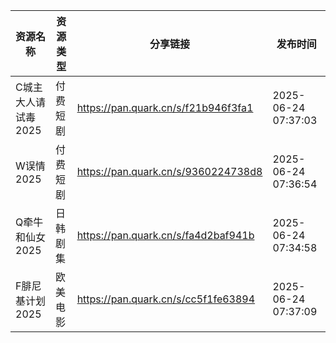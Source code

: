 | 资源名称         | 资源类型 | 分享链接                                | 发布时间                |
| ------------ | ---- | ----------------------------------- | ------------------- |
| C城主大人请试毒2025 | 付费短剧 | https://pan.quark.cn/s/f21b946f3fa1 | 2025-06-24 07:37:03 |
| W误情2025      | 付费短剧 | https://pan.quark.cn/s/9360224738d8 | 2025-06-24 07:36:54 |
| Q牵牛和仙女2025   | 日韩剧集 | https://pan.quark.cn/s/fa4d2baf941b | 2025-06-24 07:34:58 |
| F腓尼基计划2025   | 欧美电影 | https://pan.quark.cn/s/cc5f1fe63894 | 2025-06-24 07:37:09 |
